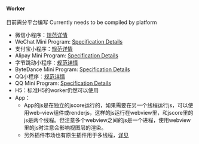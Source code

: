 #### Worker

目前需分平台编写
Currently needs to be compiled by platform

- 微信小程序：[规范详情](https://developers.weixin.qq.com/miniprogram/dev/api/worker/wx.createWorker.html)
- WeChat Mini Program: [Specification Details](https://developers.weixin.qq.com/miniprogram/dev/api/worker/wx.createWorker.html)
- 支付宝小程序：[规范详情](https://opendocs.alipay.com/mini/api/worker)
- Alipay Mini Program: [Specification Details](https://opendocs.alipay.com/mini/api/worker)
- 字节跳动小程序：[规范详情](https://microapp.bytedance.com/docs/zh-CN/mini-game/develop/api/worker/tt-create-worker)
- ByteDance Mini Program: [Specification Details](https://microapp.bytedance.com/docs/zh-CN/mini-game/develop/api/worker/tt-create-worker)
- QQ小程序：[规范详情](https://q.qq.com/wiki/develop/miniprogram/API/worker/worker.html)
- QQ Mini Program: [Specification Details](https://q.qq.com/wiki/develop/miniprogram/API/worker/worker.html)
- H5：标准H5的worker仍然可以使用
- App：
  * App的js是在独立的jscore运行的，如果需要在另一个线程运行js，可以使用web-view组件或renderjs，这样的js运行在webview里，和jscore里的js是两个线程。但注意多个webview之间的js是一个进程，使用webview里的js时注意会影响视图层的渲染。
  * 另外插件市场也有原生插件用于多线程，[详见](https://ext.dcloud.net.cn/search?q=%E5%A4%9A%E7%BA%BF%E7%A8%8B)

